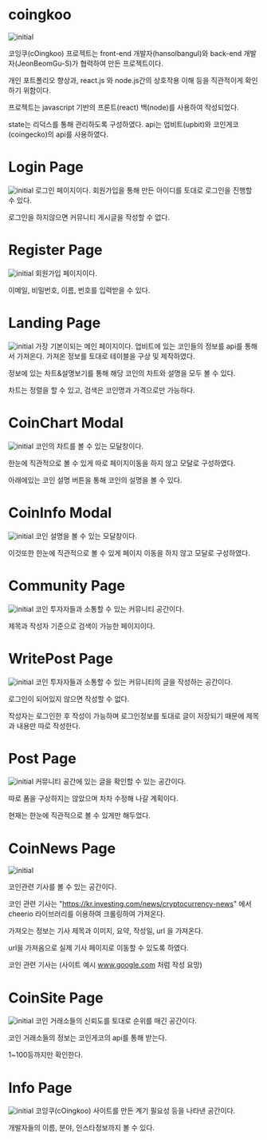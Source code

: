 # coingkoo

![initial](https://user-images.githubusercontent.com/71314689/120471704-004bf280-c3e0-11eb-9326-9977fd1ba82a.png)

코잉쿠(cOingkoo) 프로젝트는 front-end 개발자(hansolbangul)와 back-end 개발자(JeonBeomGu-S)가 협력하여 만든 프로젝트이다.

개인 포트폴리오 향상과, react.js 와 node.js간의 상호작용 이해 등을 직관적이게 확인하기 위함이다.

프로젝트는 javascript 기반의 프론트(react) 백(node)를 사용하여 작성되었다.

state는 리덕스를 통해 관리하도록 구성하였다. api는 업비트(upbit)와 코인게코(coingecko)의 api를 사용하였다.

# Login Page

![initial](https://user-images.githubusercontent.com/71314689/120471271-7a2fac00-c3df-11eb-8b3b-788506ad7c4c.png)
로그인 페이지이다. 회원가입을 통해 만든 아이디를 토대로 로그인을 진행할 수 있다.

로그인을 하지않으면 커뮤니티 게시글을 작성할 수 없다.

# Register Page

![initial](https://user-images.githubusercontent.com/71314689/120471310-8451aa80-c3df-11eb-84f3-0da3f9c1b24f.png)
회원가입 페이지이다.

이메일, 비밀번호, 이름, 번호를 입력받을 수 있다.

# Landing Page

![initial](https://user-images.githubusercontent.com/71314689/120471001-26bd5e00-c3df-11eb-8217-22581b464394.png)
가장 기본이되는 메인 페이지이다. 업비트에 있는 코인들의 정보를 api를 통해서 가져온다. 가져온 정보를 토대로 테이블을 구상 및 제작하였다.

정보에 있는 차트&설명보기를 통해 해당 코인의 차트와 설명을 모두 볼 수 있다.

차트는 정렬을 할 수 있고, 검색은 코인명과 가격으로만 가능하다.

# CoinChart Modal

![initial](https://user-images.githubusercontent.com/71314689/120471355-903d6c80-c3df-11eb-8e48-40fe04c27f11.png)
코인의 차트를 볼 수 있는 모달창이다.

한눈에 직관적으로 볼 수 있게 따로 페이지이동을 하지 않고 모달로 구성하였다.

아래에있는 코인 설명 버튼을 통해 코인의 설명을 볼 수 있다.

# CoinInfo Modal

![initial](https://user-images.githubusercontent.com/71314689/120471401-a2b7a600-c3df-11eb-8104-70be4aef10e8.png)
코인 설명을 볼 수 있는 모달창이다.

이것또한 한눈에 직관적으로 볼 수 있게 페이지 이동을 하지 않고 모달로 구성하였다.

# Community Page

![initial](https://user-images.githubusercontent.com/71314689/120471450-aea36800-c3df-11eb-9cb2-7c444c3425dc.png)
코인 투자자들과 소통할 수 있는 커뮤니티 공간이다.

제목과 작성자 기준으로 검색이 가능한 페이지이다.

# WritePost Page

![initial](https://user-images.githubusercontent.com/71314689/120471540-cb3fa000-c3df-11eb-9613-a487ad862cf1.png)
코인 투자자들과 소통할 수 있는 커뮤니티의 글을 작성하는 공간이다.

로그인이 되어있지 않으면 작성할 수 없다.

작성자는 로그인한 후 작성이 가능하며 로그인정보를 토대로 글이 저장되기 때문에 제목과 내용만 따로 작성한다.

# Post Page

![initial](https://user-images.githubusercontent.com/71314689/120471488-bb27c080-c3df-11eb-9448-a782f3fdf0ea.png)
커뮤니티 공간에 있는 글을 확인할 수 있는 공간이다.

따로 폼을 구상하지는 않았으며 차차 수정해 나갈 계획이다.

현재는 한눈에 직관적으로 볼 수 있게만 해두었다.

# CoinNews Page

![initial](https://user-images.githubusercontent.com/55542095/120501254-6fcfdb00-c3fc-11eb-900c-a3448c396f5b.png)

코인관련 기사를 볼 수 있는 공간이다.

코인 관련 기사는 "https://kr.investing.com/news/cryptocurrency-news" 에서 cheerio 라이브러리를 이용하여 크롤링하여 가져온다.

가져오는 정보는 기사 제목과 이미지, 요약, 작성일, url 을 가져온다.

url을 가져옴으로 실제 기사 페이지로 이동할 수 있도록 하였다.

코인 관련 기사는 (사이트 예시 www.google.com 처럼 작성 요망)

# CoinSite Page

![initial](https://user-images.githubusercontent.com/71314689/120471591-d98dbc00-c3df-11eb-8c78-560e6b03ecb2.png)
코인 거래소들의 신뢰도를 토대로 순위를 매긴 공간이다.

코인 거래소들의 정보는 코인게코의 api를 통해 받는다.

1~100등까지만 확인한다.

# Info Page

![initial](https://user-images.githubusercontent.com/71314689/120471631-e3afba80-c3df-11eb-9329-0f3a631fd6ea.png)
코잉쿠(cOingkoo) 사이트를 만든 계기 필요성 등을 나타낸 공간이다.

개발자들의 이름, 분야, 인스타정보까지 볼 수 있다.
